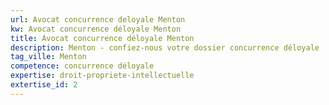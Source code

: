 ```yaml
---
url: Avocat concurrence deloyale Menton
kw: Avocat concurrence déloyale Menton
title: Avocat concurrence déloyale Menton
description: Menton - confiez-nous votre dossier concurrence déloyale
tag_ville: Menton
competence: concurrence déloyale
expertise: droit-propriete-intellectuelle
extertise_id: 2
---
```

